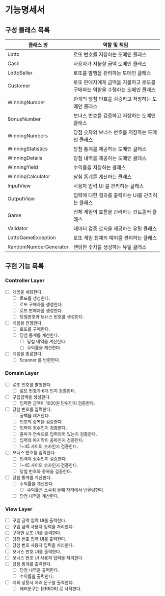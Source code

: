 # 기능명세서

## 구성 클래스 목록

| 클래스 명                 | 역할 및 책임                                     |
|-----------------------|---------------------------------------------|
| Lotto                 | 로또 번호를 저장하는 도메인 클래스                         |
| Cash                  | 사용자가 지불할 금액 도메인 클래스                         |
| LottoSeller           | 로또를 발행을 관리하는 도메인 클래스                        |
| Customer              | 로또 판매자에게 금액을 지불하고 로또를 구매하는 역할을 수행하는 도메인 클래스 |
| WinningNumber         | 한개의 당첨 번호를 검증하고 저장하는 도메인 클래스                |
| BonusNumber           | 보너스 번호를 검증하고 저장하는 도메인 클래스                   |
| WinningNumbers        | 당첨 숫자와 보너스 번호를 저장하는 도메인 클래스                 |
| WinningStatistics     | 당첨 통계를 제공하는 도메인 클래스                         |
| WinningDetails        | 당첨 내역을 제공하는 도메인 클래스                         |
| WinningYield          | 수익률을 저장하는 클래스                               |
| WinningCalculator     | 당첨 통계를 계산하는 클래스                             |
| InputView             | 사용자 입력 UI 를 관리하는 클래스                        |
| OutputView            | 입력에 대한 결과를 출력하는 UI를 관리하는 클래스                |
| Game                  | 전체 게임의 흐름을 관리하는 컨트롤러 클래스                    |
| Validator             | 데이터 검증 로직을 제공하는 유틸 클래스                      |
| LottoGameException    | 로또 게임 전체의 예외를 관리하는 클래스                      |
| RandomNumberGenerator | 랜덤한 숫자를 생성하는 유틸 클래스                         |

## 구현 기능 목록

### Controller Layer

- [ ]  게임을 세팅한다.
    - [ ]  로또를 생성한다.
    - [ ]  로또 구매자를 생성한다.
    - [ ]  로또 판매자를 생성한다.
    - [ ]  당첨번호와 보너스 번호를 생성한다.
- [ ]  게임을 진행한다.
    - [ ]  로또를 구매한다.
    - [ ]  당첨 통계를 계산한다.
        - [ ]  당첨 내역을 계산한다.
        - [ ]  수익률을 계산한다.
- [ ]  게임을 종료한다.
    - [ ]  Scanner 를 반환한다.

### Domain Layer

- [ ]  로또 번호를 발행한다.
    - [ ]  로또 번호가 6개 인지 검증한다.
- [ ]  구입금액을 생성한다.
    - [ ]  입력한 금액이 1000원 단위인지 검증한다.
- [ ]  당첨 번호를 입력한다.
    - [ ]  공백을 제거한다.
    - [ ]  번호의 중복을 검증한다.
    - [ ]  입력이 정수인지 검증한다.
    - [ ]  콤마가 연속으로 입력되어 있는지 검증한다.
    - [ ]  입력의 마지막이 콤마인지 검증한다.
    - [ ]  1~45 사이의 숫자인지 검증한다.
- [ ]  보너스 번호를 입력한다.
    - [ ]  입력이 정수인지 검증한다.
    - [ ]  1~45 사이의 숫자인지 검증한다.
    - [ ]  당첨 번호와 중복을 검증한다.
- [ ]  당첨 통계를 계산한다.
    - [ ]  수익률을 계산한다.
        - [ ]  수익률은 소수점 둘째 자리에서 반올림한다.
    - [ ]  당첨 내역을 계산한다.

### View Layer

- [ ]  구입 금액 입력 UI를 출력한다.
- [ ]  구입 금액 사용자 입력을 처리한다.
- [ ]  구매한 로또 UI를 출력한다.
- [ ]  당첨 번호 입력 UI를 출력한다.
- [ ]  당첨 번호 사용자 입력을 처리한다.
- [ ]  보너스 번호 UI를 출력한다.
- [ ]  보너스 번호 UI 사용자 입력을 처리한다.
- [ ]  당첨 통계를 출력한다.
    - [ ]  당첨 내역을 출력한다.
    - [ ]  수익률을 출력한다.
- [ ]  예외 상황시 에러 문구를 출력한다.
    - [ ]  에러문구는 [ERROR] 로 시작한다.